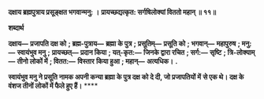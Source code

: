 **दक्षाय ब्रह्मपुत्राय प्रसूङ्क्षत भगवान्मनु: ।** **प्रायच्छद्यत्कृत: सर्गषिलोक्यां विततो महान् ॥ ११॥** 

**शब्दार्थ** 

**दक्षाय—** **प्रजापति दक्ष को** **; ब्रह्म-पुत्राय—** **ब्रह्मा के पुत्र** **; प्रसूतिम्—** **प्रसूति को** **; भगवान्—** **महापुरुष** **; मनु:—** **स्वायंभुव मनु** **;** **प्रायच्छत्—** **प्रदान किया** **; यत्-कृत:—** **जिनके द्वारा रचित** **; सर्ग:—** **सृष्टि** **; त्रि-लोक्याम्—** **तीनो लोकों में** **; वितत:—** **विस्तार** **किया हुआ** **; महान्—** **अत्यधिक।** **.** 

**स्वायंभुव मनु ने प्रसूति नामक अपनी कन्या ब्रह्मा के पुत्र दक्ष को दे दी, जो प्रजापतियों में** **से एक थे। दक्ष के वंशज तीनों लोकों में फैले हुए हैं।** **** 